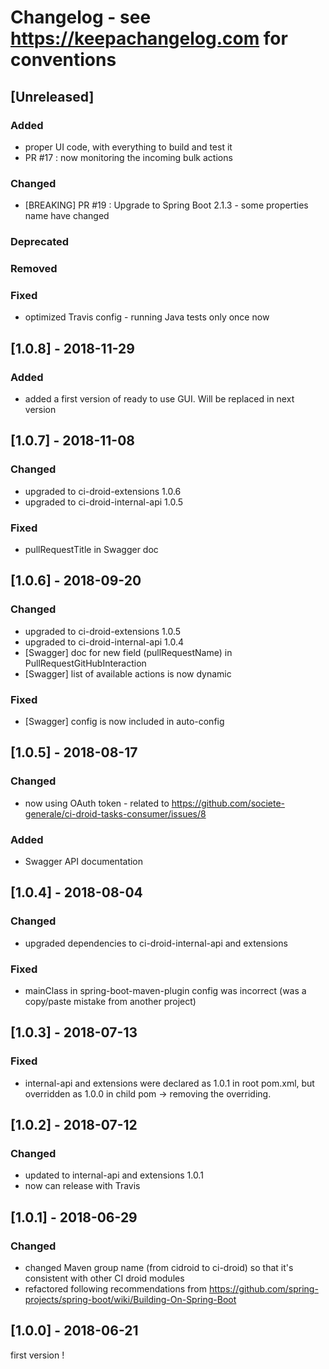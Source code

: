 # Changelog - see https://keepachangelog.com for conventions

## [Unreleased]

### Added

- proper UI code, with everything to build and test it
- PR #17 : now monitoring the incoming bulk actions

### Changed

- [BREAKING] PR #19 : Upgrade to Spring Boot 2.1.3 - some properties name have changed

### Deprecated

### Removed

### Fixed

- optimized Travis config - running Java tests only once now

## [1.0.8] - 2018-11-29

### Added

- added a first version of ready to use GUI. Will be replaced in next version

## [1.0.7] - 2018-11-08

### Changed

- upgraded to ci-droid-extensions 1.0.6
- upgraded to ci-droid-internal-api 1.0.5

### Fixed

- pullRequestTitle in Swagger doc

## [1.0.6] - 2018-09-20

### Changed

- upgraded to ci-droid-extensions 1.0.5
- upgraded to ci-droid-internal-api 1.0.4
- [Swagger] doc for new field (pullRequestName) in PullRequestGitHubInteraction
- [Swagger] list of available actions is now dynamic

### Fixed

- [Swagger] config is now included in auto-config

## [1.0.5] - 2018-08-17

### Changed

- now using OAuth token - related to https://github.com/societe-generale/ci-droid-tasks-consumer/issues/8

### Added

- Swagger API documentation

## [1.0.4] - 2018-08-04

### Changed

- upgraded dependencies to ci-droid-internal-api and extensions

### Fixed

- mainClass in spring-boot-maven-plugin config was incorrect (was a copy/paste mistake from another project)

## [1.0.3] - 2018-07-13

### Fixed

- internal-api and extensions were declared as 1.0.1 in root pom.xml, but overridden as 1.0.0 in child pom -> removing the overriding.

## [1.0.2] - 2018-07-12

### Changed

- updated to internal-api and extensions 1.0.1
- now can release with Travis

## [1.0.1] - 2018-06-29

### Changed

- changed Maven group name (from cidroid to ci-droid) so that it's consistent with other CI droid modules
- refactored following recommendations from https://github.com/spring-projects/spring-boot/wiki/Building-On-Spring-Boot

## [1.0.0] - 2018-06-21

first version !
